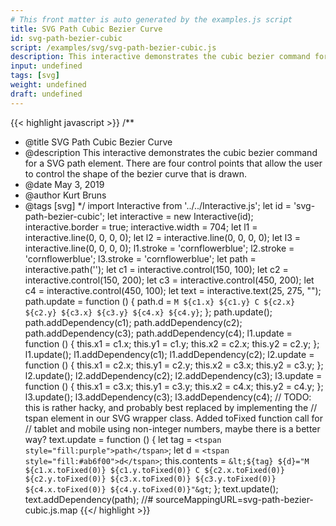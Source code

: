 ```yaml
---
# This front matter is auto generated by the examples.js script
title: SVG Path Cubic Bezier Curve
id: svg-path-bezier-cubic
script: /examples/svg/svg-path-bezier-cubic.js
description: This interactive demonstrates the cubic bezier command for a SVG path element. There are four control points that allow the user to control the shape of the bezier curve that is drawn.
input: undefined
tags: [svg]
weight: undefined
draft: undefined
---
```


{{< highlight javascript >}}
/**
* @title SVG Path Cubic Bezier Curve
* @description This interactive demonstrates the cubic bezier command for a SVG path element. There are four control points that allow the user to control the shape of the bezier curve that is drawn.
* @date May 3, 2019
* @author Kurt Bruns
* @tags [svg]
*/
import Interactive from '../../Interactive.js';
let id = 'svg-path-bezier-cubic';
let interactive = new Interactive(id);
interactive.border = true;
interactive.width = 704;
let l1 = interactive.line(0, 0, 0, 0);
let l2 = interactive.line(0, 0, 0, 0);
let l3 = interactive.line(0, 0, 0, 0);
l1.stroke = 'cornflowerblue';
l2.stroke = 'cornflowerblue';
l3.stroke = 'cornflowerblue';
let path = interactive.path('');
let c1 = interactive.control(150, 100);
let c2 = interactive.control(150, 200);
let c3 = interactive.control(450, 200);
let c4 = interactive.control(450, 100);
let text = interactive.text(25, 275, "");
path.update = function () {
    path.d = `M ${c1.x} ${c1.y} C ${c2.x} ${c2.y} ${c3.x} ${c3.y} ${c4.x} ${c4.y}`;
};
path.update();
path.addDependency(c1);
path.addDependency(c2);
path.addDependency(c3);
path.addDependency(c4);
l1.update = function () {
    this.x1 = c1.x;
    this.y1 = c1.y;
    this.x2 = c2.x;
    this.y2 = c2.y;
};
l1.update();
l1.addDependency(c1);
l1.addDependency(c2);
l2.update = function () {
    this.x1 = c2.x;
    this.y1 = c2.y;
    this.x2 = c3.x;
    this.y2 = c3.y;
};
l2.update();
l2.addDependency(c2);
l2.addDependency(c3);
l3.update = function () {
    this.x1 = c3.x;
    this.y1 = c3.y;
    this.x2 = c4.x;
    this.y2 = c4.y;
};
l3.update();
l3.addDependency(c3);
l3.addDependency(c4);
// TODO: this is rather hacky, and probably best replaced by implementing the
// tspan element in our SVG wrapper class. Added toFixed function call for
// tablet and mobile using non-integer numbers, maybe there is a better way?
text.update = function () {
    let tag = `<tspan style="fill:purple">path</tspan>`;
    let d = `<tspan style="fill:#ab6f00">d</tspan>`;
    this.contents = `&lt;${tag} ${d}="M ${c1.x.toFixed(0)}
                                      ${c1.y.toFixed(0)}
                                    C ${c2.x.toFixed(0)}
                                      ${c2.y.toFixed(0)}
                                      ${c3.x.toFixed(0)}
                                      ${c3.y.toFixed(0)}
                                      ${c4.x.toFixed(0)}
                                      ${c4.y.toFixed(0)}"&gt`;
};
text.update();
text.addDependency(path);
//# sourceMappingURL=svg-path-bezier-cubic.js.map
{{</ highlight >}}

